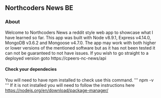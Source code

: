 ## Northcoders News BE 
### About

Welcome to Northcoders News a reddit style web app to showcase what I have learned so far. This app was built with Node v8.9.1, Express v4.14.0, MongoDB v3.6.2 and Mongoose v4.7.0. The app may work with both higher or lower versions of the mentioned software but as it has not been tested it can not be guaranteed to not have issues. If you wish to go straight to a deployed version goto https://cpeers-nc-news/api

#### Check your dependecies

You will need to have npm installed to check use this command.
'''
npm -v
'''
If it is not installed you will need to follow the instructions here https://nodejs.org/en/download/package-manager/

